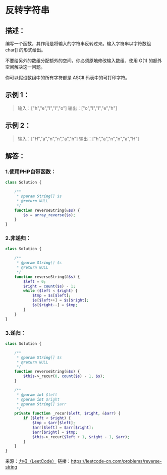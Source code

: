 # 反转字符串


## 描述：

编写一个函数，其作用是将输入的字符串反转过来。输入字符串以字符数组 char[] 的形式给出。

不要给另外的数组分配额外的空间，你必须原地修改输入数组、使用 O(1) 的额外空间解决这一问题。

你可以假设数组中的所有字符都是 ASCII 码表中的可打印字符。


## 示例 1：

> 输入：["h","e","l","l","o"]
> 输出：["o","l","l","e","h"]


## 示例 2：

> 输入：["H","a","n","n","a","h"]
> 输出：["h","a","n","n","a","H"]


## 解答：

### 1.使用PHP自带函数：
```php
class Solution {

    /**
     * @param String[] $s
     * @return NULL
     */
    function reverseString(&$s) {
        $s = array_reverse($s);
    }
}
```

### 2.非递归：
```php
class Solution {

    /**
     * @param String[] $s
     * @return NULL
     */
    function reverseString(&$s) {
        $left = 0;
        $right = count($s) - 1;
        while ($left < $right) {
            $tmp = $s[$left];
            $s[$left++] = $s[$right];
            $s[$right--] = $tmp;
        }
    }
}
```

### 3.递归：
```php
class Solution {

    /**
     * @param String[] $s
     * @return NULL
     */
    function reverseString(&$s) {
        $this->_recur(0, count($s) - 1, $s);
    }

    /**
     * @param int $left
     * @param int $right
     * @param String[] $arr
     */
    private function _recur($left, $right, &$arr) {
        if ($left < $right) {
            $tmp = $arr[$left];
            $arr[$left] = $arr[$right];
            $arr[$right] = $tmp;
            $this->_recur($left + 1, $right - 1, $arr);
        }
    }
}
```


来源：[力扣（LeetCode）](https://leetcode-cn.com/problems/reverse-string)
链接：https://leetcode-cn.com/problems/reverse-string
